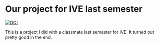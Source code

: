 # Our project for IVE last semester

[![DOI](https://zenodo.org/badge/912518428.svg)](https://doi.org/10.5281/zenodo.15191168)

This is a project I did with a classmate last semester for IVE. It turned out pretty good in the end.
